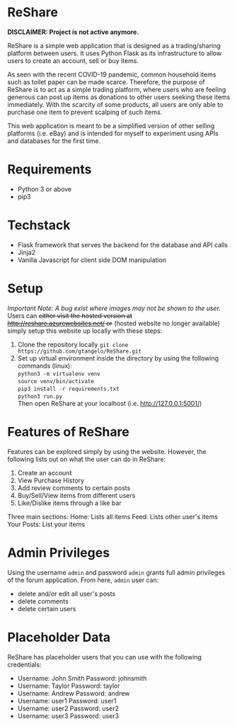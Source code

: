 # ReShare

**DISCLAIMER: Project is not active anymore.**

ReShare is a simple web application that is designed as a trading/sharing platform between users. It uses Python Flask as its infrastructure to allow users to create an account, sell or buy items. 

As seen with the recent COVID-19 pandemic, common household items such as toilet paper can be made scarce. Therefore, the purpose of ReShare is to act as a simple trading platform, where users who are feeling generous can post up items as donations to other users seeking these items immediately. With the scarcity of some products, all users are only able to purchase one item to prevent scalping of such items.

This web application is meant to be a simplified version of other selling platforms (i.e. eBay) and is intended for myself to experiment using APIs and databases for the first time.

# Requirements
- Python 3 or above
- pip3

# Techstack
- Flask framework that serves the backend for the database and API calls
- Jinja2
- Vanilla Javascript for client side DOM manipulation

# Setup
*Important Note: A bug exist where images may not be shown to the user.*\
Users can ~~either visit the hosted version at http://reshare.azurewebsites.net/ or~~ (hosted website no longer available) simply setup this website up locally with these steps:
1) Clone the repository locally
`git clone https://github.com/gtangelo/ReShare.git`
2) Set up virtual environment inside the directory by using the following commands (linux):\
`python3 -m virtualenv venv`\
`source venv/bin/activate`\
`pip3 install -r requirements.txt`\
`python3 run.py`\
Then open ReShare at your localhost (i.e. http://127.0.0.1:5001/)

# Features of ReShare
Features can be explored simply by using the website. However, the following lists out on what the user can do in ReShare:
1) Create an account
2) View Purchase History
3) Add review comments to certain posts
4) Buy/Sell/View items from different users
5) Like/Dislike items through a like bar

Three main sections:
Home: Lists all items
Feed: Lists other user's items
Your Posts: List your items

# Admin Privileges
Using the username `admin` and password `admin` grants full admin privileges of the forum application. From here, `admin` user can:
- delete and/or edit all user's posts
- delete comments
- delete certain users

# Placeholder Data
ReShare has placeholder users that you can use with the following credentials:
- Username: John Smith  Password: johnsmith  
- Username: Taylor      Password: taylor  
- Username: Andrew      Password: andrew  
- Username: user1       Password: user1  
- Username: user2       Password: user2  
- Username: user3       Password: user3

